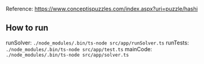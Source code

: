 Reference: https://www.conceptispuzzles.com/index.aspx?uri=puzzle/hashi

## How to run

runSolver: `./node_modules/.bin/ts-node src/app/runSolver.ts`
runTests: `./node_modules/.bin/ts-node src/app/test.ts`
mainCode: `./node_modules/.bin/ts-node src/app/solver.ts`
